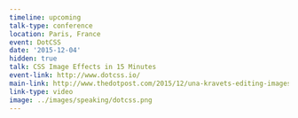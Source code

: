 ```yaml
---
timeline: upcoming
talk-type: conference
location: Paris, France
event: DotCSS
date: '2015-12-04'
hidden: true
talk: CSS Image Effects in 15 Minutes
event-link: http://www.dotcss.io/
main-link: http://www.thedotpost.com/2015/12/una-kravets-editing-images-in-css
link-type: video
image: ../images/speaking/dotcss.png
---
```

